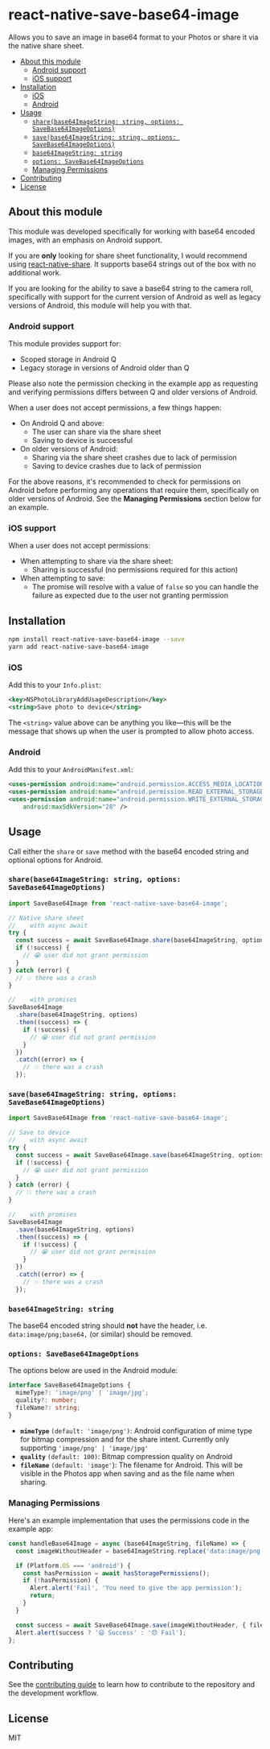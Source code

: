 # react-native-save-base64-image

Allows you to save an image in base64 format to your Photos or share it via the native share sheet.

- [About this module](#about-this-module)
  - [Android support](#android-support)
  - [iOS support](#ios-support)
- [Installation](#installation)
  - [iOS](#ios)
  - [Android](#android)
- [Usage](#usage)
  - [`share(base64ImageString: string, options: SaveBase64ImageOptions)`](#sharebase64imagestring-string-options-savebase64imageoptions)
  - [`save(base64ImageString: string, options: SaveBase64ImageOptions)`](#savebase64imagestring-string-options-savebase64imageoptions)
  - [`base64ImageString: string`](#base64imagestring-string)
  - [`options: SaveBase64ImageOptions`](#options-savebase64imageoptions)
  - [Managing Permissions](#managing-permissions)
- [Contributing](#contributing)
- [License](#license)


## About this module

This module was developed specifically for working with base64 encoded images, with an emphasis on Android support.

If you are **only** looking for share sheet functionality, I would recommend using [react-native-share](https://github.com/react-native-share/react-native-share). It supports base64 strings out of the box with no additional work.

If you are looking for the ability to save a base64 string to the camera roll, specifically with support for the current version of Android as well as legacy versions of Android, this module will help you with that.


### Android support

This module provides support for:

- Scoped storage in Android Q
- Legacy storage in versions of Android older than Q

Please also note the permission checking in the example app as requesting and verifying permissions differs between Q and older versions of Android.

When a user does not accept permissions, a few things happen:

- On Android Q and above:
  - The user can share via the share sheet
  - Saving to device is successful
- On older versions of Android:
  - Sharing via the share sheet crashes due to lack of permission
  - Saving to device crashes due to lack of permission

For the above reasons, it's recommended to check for permissions on Android before performing any operations that require them, specifically on older versions of Android. See the **Managing Permissions** section below for an example.


### iOS support

When a user does not accept permissions:

- When attempting to share via the share sheet:
  - Sharing is successful (no permissions required for this action)
- When attempting to save:
  - The promise will resolve with a value of `false` so you can handle the failure as expected due to the user not granting permission


## Installation

```sh
npm install react-native-save-base64-image --save
yarn add react-native-save-base64-image
```

### iOS

Add this to your `Info.plist`:

```xml
<key>NSPhotoLibraryAddUsageDescription</key>
<string>Save photo to device</string>
```

The `<string>` value above can be anything you like—this will be the message that shows up when the user is prompted to allow photo access.

### Android

Add this to your `AndroidManifest.xml`:

```xml
<uses-permission android:name="android.permission.ACCESS_MEDIA_LOCATION"/>
<uses-permission android:name="android.permission.READ_EXTERNAL_STORAGE" />
<uses-permission android:name="android.permission.WRITE_EXTERNAL_STORAGE"
    android:maxSdkVersion="28" />
```

## Usage

Call either the `share` or `save` method with the base64 encoded string and optional options for Android.

### `share(base64ImageString: string, options: SaveBase64ImageOptions)`

```js
import SaveBase64Image from 'react-native-save-base64-image';

// Native share sheet
//    with async await
try {
  const success = await SaveBase64Image.share(base64ImageString, options);
  if (!success) {
    // 😭 user did not grant permission
  }
} catch (error) {
  // 💥 there was a crash
}

//    with promises
SaveBase64Image
  .share(base64ImageString, options)
  .then((success) => {
    if (!success) {
      // 😭 user did not grant permission
    }
  })
  .catch((error) => {
    // 💥 there was a crash
  });
```

### `save(base64ImageString: string, options: SaveBase64ImageOptions)`

```js
import SaveBase64Image from 'react-native-save-base64-image';

// Save to device
//    with async await
try {
  const success = await SaveBase64Image.save(base64ImageString, options);
  if (!success) {
    // 😭 user did not grant permission
  }
} catch (error) {
  // 💥 there was a crash
}

//    with promises
SaveBase64Image
  .save(base64ImageString, options)
  .then((success) => {
    if (!success) {
      // 😭 user did not grant permission
    }
  })
  .catch((error) => {
    // 💥 there was a crash
  });
```


### `base64ImageString: string`

The base64 encoded string should **not** have the header, i.e. `data:image/png;base64,` (or similar) should be removed.


### `options: SaveBase64ImageOptions`

The options below are used in the Android module:

```ts
interface SaveBase64ImageOptions {
  mimeType?: 'image/png' | 'image/jpg';
  quality?: number;
  fileName?: string;
}
```

- **`mimeType`** `(default: 'image/png')`: Android configuration of mime type for bitmap compression and for the share intent. Currently only supporting `'image/png' | 'image/jpg'`
- **`quality`** `(default: 100)`: Bitmap compression quality on Android
- **`fileName`** `(default: 'image'`): The filename for Android. This will be visible in the Photos app when saving and as the file name when sharing.


### Managing Permissions

Here's an example implementation that uses the permissions code in the example app:

```js
const handleBase64Image = async (base64ImageString, fileName) => {
  const imageWithoutHeader = base64ImageString.replace('data:image/png;base64,', '');

  if (Platform.OS === 'android') {
    const hasPermission = await hasStoragePermissions();
    if (!hasPermission) {
      Alert.alert('Fail', 'You need to give the app permission');
      return;
    }
  }

  const success = await SaveBase64Image.save(imageWithoutHeader, { fileName });
  Alert.alert(success ? '😄 Success' : '😞 Fail');
};
```


## Contributing

See the [contributing guide](CONTRIBUTING.md) to learn how to contribute to the repository and the development workflow.

## License

MIT
